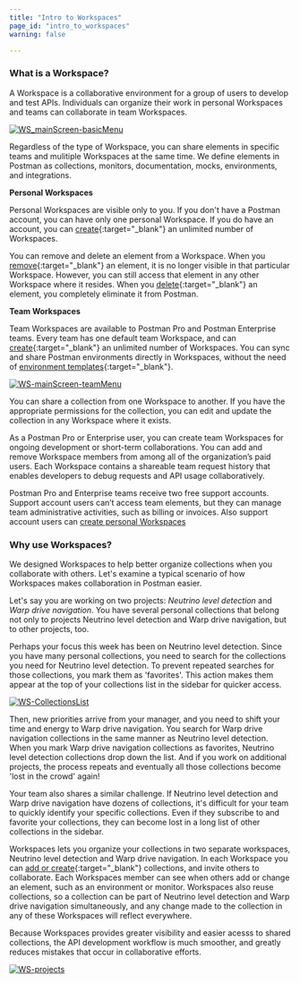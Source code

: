 ```yaml
---
title: "Intro to Workspaces"
page_id: "intro_to_workspaces"
warning: false

---
```



### What is a Workspace?

A Workspace is a collaborative environment for a group of users to develop and test APIs. Individuals can organize their work in personal Workspaces and teams can collaborate in team Workspaces. 

[![WS_mainScreen-basicMenu](https://s3.amazonaws.com/postman-static-getpostman-com/postman-docs/WS-mainScreen-basicMenu.png)](https://s3.amazonaws.com/postman-static-getpostman-com/postman-docs/WS-mainScreen-basicMenu.png)

Regardless of the type of Workspace, you can share elements in specific teams and mulitiple Workspaces at the same time. We define elements in Postman as collections, monitors, documentation, mocks, environments, and integrations.

**Personal Workspaces**

Personal Workspaces are visible only to you. If you don't have a Postman account, you can have only one personal Workspace. If you do have an account, you can [create](/docs/postman/workspaces/creating_workspaces){:target="_blank"} an unlimited number of Workspaces.

You can remove and delete an element from a Workspace. When you [remove](/docs/postman/workspaces/using_workspaces){:target="_blank"} an element, it is no longer visible in that particular Workspace. However, you can still access that element in any other Workspace where it resides. When you [delete](/docs/postman/workspaces/using_workspaces){:target="_blank"} an element, you completely eliminate it from Postman. 


**Team Workspaces**

Team Workspaces are available to Postman Pro and Postman Enterprise teams. Every team has one default team Workspace, and can [create](/docs/postman/workspaces/creating_workspaces){:target="_blank"} an unlimited number of Workspaces. You can sync and share Postman environments directly in Workspaces, without the need of [environment templates](/docs/postman/api_documentation/environments_and_environment_templates){:target="_blank"}.

[![WS-mainScreen-teamMenu](https://s3.amazonaws.com/postman-static-getpostman-com/postman-docs/WS-mainScreen-teamenu.png)](https://s3.amazonaws.com/postman-static-getpostman-com/postman-docs/WS-mainScreen-teamenu.png)

You can share a collection from one Workspace to another. If you have the appropriate permissions for the collection, you can edit and update the collection in any Workspace where it exists.

As a Postman Pro or Enterprise user, you can create team Workspaces for ongoing development or short-term collaborations. You can add and remove Workspace members from among all of the organization’s paid users. Each Workspace contains a shareable team request history that enables developers to debug requests and API usage collaboratively.

Postman Pro and Enterprise teams receive two free support accounts. Support account users can’t access team elements, but they can manage team administrative activities, such as billing or invoices. Also support account users can [create personal Workspaces]()



### Why use Workspaces?

We designed Workspaces to help better organize collections when you collaborate with others. Let's examine a typical scenario of how Workspaces makes collaboration in Postman easier.

Let's say you are working on two projects: _Neutrino level detection_ and _Warp drive navigation_. You have several personal collections that belong not only to projects Neutrino level detection and Warp drive navigation, but to other projects, too. 

Perhaps your focus this week has been on Neutrino level detection. Since you have many personal collections, you need to search for the collections you need for Neutrino level detection. To prevent repeated searches for those collections, you mark them as 'favorites'. This action makes them appear at the top of your collections list in the sidebar for quicker access.

[![WS-CollectionsList](https://s3.amazonaws.com/postman-static-getpostman-com/postman-docs/WS-listCollections-main2.png)](hhttps://s3.amazonaws.com/postman-static-getpostman-com/postman-docs/WS-listCollections-main2.png)

Then, new priorities arrive from your manager, and you need to shift your time and energy to Warp drive navigation. You search for Warp drive navigation collections in the same manner as Neutrino level detection. When you mark Warp drive navigation collections as favorites, Neutrino level detection collections drop down the list. And if you work on additional projects, the process repeats and eventually all those collections become 'lost in the crowd' again!

Your team also shares a similar challenge. If Neutrino level detection and Warp drive navigation have dozens of collections, it's difficult for your team to quickly identify your specific collections. Even if they subscribe to and favorite your collections, they can become lost in a long list of other collections in the sidebar.

Workspaces lets you organize your collections in two separate workspaces, Neutrino level detection and Warp drive navigation. In each Workspace you can [add or create](/docs/postman/workspaces/creating_workspaces){:target="_blank"} collections, and invite others to collaborate. Each Workspaces member can see when others add or change an element, such as an environment or monitor. Workspaces also reuse collections, so a collection can be part of Neutrino level detection and Warp drive navigation simultaneously, and any change made to the collection in any of these Workspaces will reflect everywhere.

Because Workspaces provides greater visibility and easier acesss to shared collections, the API development workflow is much smoother, and greatly reduces mistakes that occur in collaborative efforts. 

[![WS-projects](https://s3.amazonaws.com/postman-static-getpostman-com/postman-docs/WS-team-view.png)](https://s3.amazonaws.com/postman-static-getpostman-com/postman-docs/WS-team-view.png)


















 

